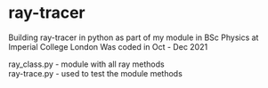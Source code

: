 # ray-tracer

Building ray-tracer in python as part of my module in BSc Physics at Imperial College London
Was coded in Oct - Dec 2021

ray_class.py - module with all ray methods\
ray-trace.py - used to test the module methods